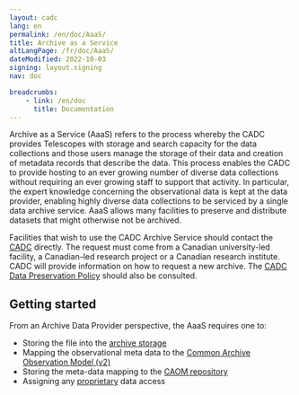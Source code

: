 ```yaml
---
layout: cadc
lang: en
permalink: /en/doc/AaaS/
title: Archive as a Service
altLangPage: /fr/doc/AaaS/
dateModified: 2022-10-03
signing: layout.signing
nav: doc

breadcrumbs:
    - link: /en/doc
      title: Documentation
---
```


<p>
Archive as a Service (AaaS) refers to the process whereby the CADC
provides Telescopes with storage and search capacity for the data
collections and those users manage the storage of their data and
creation of metadata records that describe the data.  This process
enables the CADC to provide hosting to an ever growing number of diverse
data collections without requiring an ever growing staff to support
that activity.  In particular, the expert knowledge concerning the
observational data is kept at the data provider, enabling highly
diverse data collections to be serviced by a single data archive
service. AaaS allows many facilities to preserve and distribute datasets
that might otherwise not be archived.
</p>

<p>
    Facilities that wish to use the CADC Archive Service should contact the <a href="mailto:cadc@nrc-cnrc.gc.ca">CADC</a>
    directly.  The request must come from a Canadian university-led facility, a Canadian-led research project or a Canadian research institute.  
    CADC will provide information on how to request a new archive.  The <a href="../dpp">CADC Data Preservation Policy</a> should also be consulted.
</p>

<h2>Getting started</h2>
<p>From an Archive Data Provider perspective, the AaaS requires one to:</p>
<ul>
    <li>Storing the file into the <a href="../ad">archive storage</a></li>
    <li>Mapping the observational meta data to the <a href="../caom2">Common Archive Observation Model (v2)</a></li>
    <li>Storing the meta-data mapping to the <a href="../repo">CAOM repository</a></li>
    <li>Assigning any <a href="../props">proprietary</a> data access</li>
</ul>
